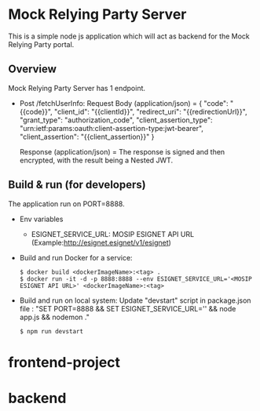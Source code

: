 # Mock Relying Party Server

This is a simple node js application which will act as backend for the Mock Relying Party portal.

## Overview

Mock Relying Party Server has 1 endpoint.

- Post /fetchUserInfo:
  Request Body (application/json) = {
  "code": "{{code}}",
  "client_id": "{{clientId}}",
  "redirect_uri": "{{redirectionUrl}}",
  "grant_type": "authorization_code",
  "client_assertion_type": "urn:ietf:params:oauth:client-assertion-type:jwt-bearer",
  "client_assertion": "{{client_assertion}}"
  }

  Response (application/json) = The response is signed and then encrypted, with the result being a Nested JWT.

## Build & run (for developers)

The application run on PORT=8888.

- Env variables

  - ESIGNET_SERVICE_URL: MOSIP ESIGNET API URL (Example:http://esignet.esignet/v1/esignet)

- Build and run Docker for a service:

  ```
  $ docker build <dockerImageName>:<tag> .
  $ docker run -it -d -p 8888:8888 --env ESIGNET_SERVICE_URL='<MOSIP ESIGNET API URL>' <dockerImageName>:<tag>
  ```

- Build and run on local system:
  Update "devstart" script in package.json file : "SET PORT=8888 && SET ESIGNET_SERVICE_URL='<MOSIP ESIGNET API URL>' && node app.js && nodemon ."
  ```
  $ npm run devstart
  ```
# frontend-project
# backend

